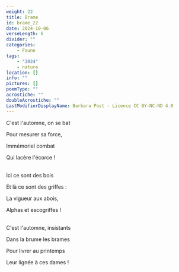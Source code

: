 ```yaml
---
weight: 22
title: Brame
id: brame_22
date: 2024-10-06
verseLength: 6
divider: ""
categories:
    - Faune
tags:
    - "2024"
    - nature
location: []
info: ""
pictures: []
poemType: ""
acrostiche: ""
doubleAcrostiche: ""
LastModifierDisplayName: Barbara Post - Licence CC BY-NC-ND 4.0
---
```

C'est l'automne, on se bat

Pour mesurer sa force,

Immémoriel combat

Qui lacère l'écorce !

 \
Ici ce sont des bois

Et là ce sont des griffes :

La vigueur aux abois,

Alphas et escogriffes !

 \
C'est l'automne, insistants

Dans la brume les brames

Pour livrer au printemps

Leur lignée à ces dames !
